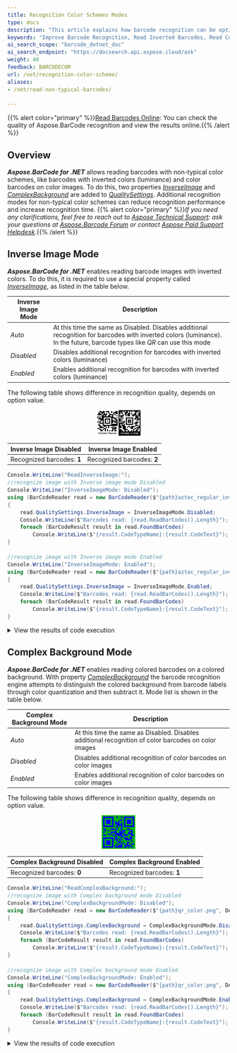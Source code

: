 ```yaml
---
title: Recognition Color Schemes Modes
type: docs
description: "This article explains how barcode recognition can be optimized for different color schemes"
keywords: "Improve Barcode Recognition, Read Inverted Barcodes, Read Colored Barcode, Aspose.BarCode, Read Barcode C#"
ai_search_scope: "barcode_dotnet_doc"
ai_search_endpoint: "https://docsearch.api.aspose.cloud/ask"
weight: 40
feedback: BARCODECOM
url: /net/recognition-color-scheme/
aliases:
- /net/read-non-typical-barcodes/

---
```

{{% alert color="primary" %}}[Read Barcodes Online](https://products.aspose.app/barcode/recognize): You can check the quality of Aspose.BarCode recognition and view the results online.{{% /alert %}}
## **Overview**
***Aspose.BarCode for .NET*** allows reading barcodes with non-typical color schemes, like barcodes with inverted colors (luminance) and color barcodes on color images. To do this, two properties [*InverseImage*](https://reference.aspose.com/barcode/net/aspose.barcode.barcoderecognition/qualitysettings/properties/inverseimage) and [*ComplexBackground*](https://reference.aspose.com/barcode/net/aspose.barcode.barcoderecognition/qualitysettings/properties/complexbackground) are added to [*QualitySettings*](https://reference.aspose.com/barcode/net/aspose.barcode.barcoderecognition/qualitysettings). Additional recognition modes for non-typical color schemes can reduce recognition performance and increase recognition time.
{{% alert color="primary" %}}*If you need any clarifications, feel free to reach out to [Aspose Technical Support](/barcode/net/technical-support/): ask your questions at [Aspose.Barcode Forum](https://forum.aspose.com/c/barcode/13) or contact [Aspose Paid Support Helpdesk](https://helpdesk.aspose.com/).*{{% /alert %}}

## **Inverse Image Mode**
***Aspose.BarCode for .NET*** enables reading barcode images with inverted colors. To do this, it is required to use a special property called [*InverseImage*](https://reference.aspose.com/barcode/net/aspose.barcode.barcoderecognition/qualitysettings/properties/inverseimage), as listed in the table below.

|Inverse Image Mode|Description|
|---|---|
|*Auto*| At this time the same as Disabled. Disables additional recognition for barcodes with inverted colors (luminance). In the future, barcode types like *QR* can use this mode |
|*Disabled*| Disables additional recognition for barcodes with inverted colors (luminance) |
|*Enabled*| Enables additional recognition for barcodes with inverted colors (luminance) |

The following table shows difference in recognition quality, depends on option value.

<p align="center"><img src="aztec_regular_inverse.png" width="20%" height="20%"></p>

| Inverse Image Disabled | Inverse Image Enabled |
|---|---|
| Recognized barcodes: **1** | Recognized barcodes: **2** |

``` csharp
Console.WriteLine("ReadInverseImage:");
//recognize image with Inverse image mode Disabled
Console.WriteLine("InverseImageMode: Disabled");
using (BarCodeReader read = new BarCodeReader($"{path}aztec_regular_inverse.png", DecodeType.Aztec))
{
    read.QualitySettings.InverseImage = InverseImageMode.Disabled;
    Console.WriteLine($"Barcodes read: {read.ReadBarCodes().Length}");
    foreach (BarCodeResult result in read.FoundBarCodes)
        Console.WriteLine($"{result.CodeTypeName}:{result.CodeText}");
}

//recognize image with Inverse image mode Enabled
Console.WriteLine("InverseImageMode: Enabled");
using (BarCodeReader read = new BarCodeReader($"{path}aztec_regular_inverse.png", DecodeType.Aztec))
{
    read.QualitySettings.InverseImage = InverseImageMode.Enabled;
    Console.WriteLine($"Barcodes read: {read.ReadBarCodes().Length}");
    foreach (BarCodeResult result in read.FoundBarCodes)
        Console.WriteLine($"{result.CodeTypeName}:{result.CodeText}");
}
```

<details>  
<summary>View the results of code execution</summary>

```text  
ReadInverseImage:
InverseImageMode: Disabled
Barcodes read: 1
Aztec:Aspose Regular
InverseImageMode: Enabled
Barcodes read: 2
Aztec:Aspose Regular
Aztec:Aspose Inverse
```

</details>

## **Complex Background Mode**
***Aspose.BarCode for .NET*** enables reading colored barcodes on a colored background. With property [*ComplexBackground*](https://reference.aspose.com/barcode/net/aspose.barcode.barcoderecognition/qualitysettings/properties/complexbackground) the barcode recognition engine attempts to distinguish the colored background from barcode labels through color quantization and then subtract it. Mode list is shown in the table below.

|Complex Background Mode|Description|
|---|---|
|*Auto*| At this time the same as Disabled. Disables additional recognition of color barcodes on color images |
|*Disabled*| Disables additional recognition of color barcodes on color images |
|*Enabled*| Enables additional recognition of color barcodes on color images |

The following table shows difference in recognition quality, depends on option value.

<p align="center"><img src="qr_color.png" width="15%" height="15%"></p>

| Complex Background Disabled | Complex Background Enabled |
|---|---|
| Recognized barcodes: **0** | Recognized barcodes: **1** |

``` csharp
Console.WriteLine("ReadComplexBackground:");
//recognize image with Complex background mode Disabled
Console.WriteLine("ComplexBackgroundMode: Disabled");
using (BarCodeReader read = new BarCodeReader($"{path}qr_color.png", DecodeType.QR))
{
    read.QualitySettings.ComplexBackground = ComplexBackgroundMode.Disabled;
    Console.WriteLine($"Barcodes read: {read.ReadBarCodes().Length}");
    foreach (BarCodeResult result in read.FoundBarCodes)
        Console.WriteLine($"{result.CodeTypeName}:{result.CodeText}");
}

//recognize image with Complex background mode Enabled
Console.WriteLine("ComplexBackgroundMode: Enabled");
using (BarCodeReader read = new BarCodeReader($"{path}qr_color.png", DecodeType.QR))
{
    read.QualitySettings.ComplexBackground = ComplexBackgroundMode.Enabled;
    Console.WriteLine($"Barcodes read: {read.ReadBarCodes().Length}");
    foreach (BarCodeResult result in read.FoundBarCodes)
        Console.WriteLine($"{result.CodeTypeName}:{result.CodeText}");
}
```

<details>  
<summary>View the results of code execution</summary>

```text  
ReadComplexBackground:
ComplexBackgroundMode: Disabled
Barcodes read: 0
ComplexBackgroundMode: Enabled
Barcodes read: 1
QR:Aspose常に先を行く
```

</details>
